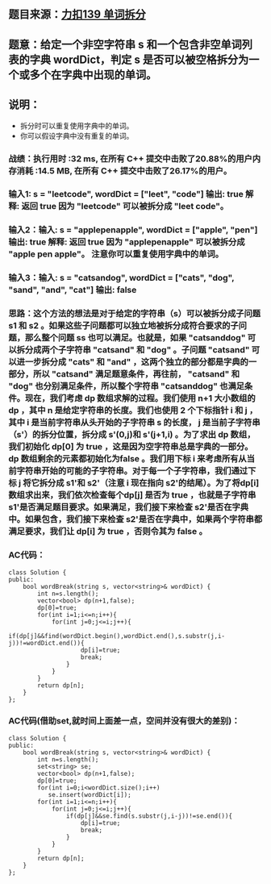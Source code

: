 ## 题目来源：[力扣139 单词拆分 ](https://leetcode-cn.com/problems/word-break/)

## 题意：给定一个非空字符串 s 和一个包含非空单词列表的字典 wordDict，判定 s 是否可以被空格拆分为一个或多个在字典中出现的单词。

## 说明：
   - 拆分时可以重复使用字典中的单词。
   - 你可以假设字典中没有重复的单词。

### 战绩：执行用时 :32 ms, 在所有 C++ 提交中击败了20.88%的用户内存消耗 :14.5 MB, 在所有 C++ 提交中击败了26.17%的用户。

### 输入1: s = "leetcode", wordDict = ["leet", "code"] 输出: true 解释: 返回 true 因为 "leetcode" 可以被拆分成 "leet code"。

### 输入2：输入: s = "applepenapple", wordDict = ["apple", "pen"] 输出: true 解释: 返回 true 因为 "applepenapple" 可以被拆分成 "apple pen apple"。 注意你可以重复使用字典中的单词。

### 输入3：输入: s = "catsandog", wordDict = ["cats", "dog", "sand", "and", "cat"] 输出: false

### 思路：这个方法的想法是对于给定的字符串（s）可以被拆分成子问题 s1 和 s2 。如果这些子问题都可以独立地被拆分成符合要求的子问题，那么整个问题 ss 也可以满足。也就是，如果 "catsanddog" 可以拆分成两个子字符串 "catsand" 和 "dog" 。子问题 "catsand" 可以进一步拆分成 "cats" 和 "and" ，这两个独立的部分都是字典的一部分，所以 "catsand" 满足题意条件，再往前， "catsand" 和 "dog" 也分别满足条件，所以整个字符串 "catsanddog" 也满足条件。现在，我们考虑 dp 数组求解的过程。我们使用 n+1 大小数组的 dp ，其中 n 是给定字符串的长度。我们也使用 2 个下标指针 i 和 j ，其中 i 是当前字符串从头开始的子字符串 s 的长度， j 是当前子字符串（s'）的拆分位置，拆分成 s'(0,j)和 s'(j+1,i) 。为了求出 dp 数组，我们初始化 dp[0] 为 true ，这是因为空字符串总是字典的一部分。 dp 数组剩余的元素都初始化为false 。我们用下标 i 来考虑所有从当前字符串开始的可能的子字符串。对于每一个子字符串，我们通过下标 j 将它拆分成 s1'和 s2'（注意 i 现在指向 s2'的结尾）。为了将dp[i] 数组求出来，我们依次检查每个dp[j] 是否为 true ，也就是子字符串 s1'是否满足题目要求。如果满足，我们接下来检查 s2'是否在字典中。如果包含，我们接下来检查 s2'是否在字典中，如果两个字符串都满足要求，我们让 dp[i] 为 true ，否则令其为 false 。

### AC代码：
```
class Solution {
public:
    bool wordBreak(string s, vector<string>& wordDict) {
        int n=s.length();
        vector<bool> dp(n+1,false);
        dp[0]=true;
        for(int i=1;i<=n;i++){
            for(int j=0;j<=i;j++){
                if(dp[j]&&find(wordDict.begin(),wordDict.end(),s.substr(j,i-j))!=wordDict.end()){
                    dp[i]=true;
                    break;
                }
            }
        }
        return dp[n];
    }
};
```
### AC代码(借助set,就时间上面差一点，空间并没有很大的差别)：
```
class Solution {
public:
    bool wordBreak(string s, vector<string>& wordDict) {
        int n=s.length();
        set<string> se;
        vector<bool> dp(n+1,false);
        dp[0]=true;
        for(int i=0;i<wordDict.size();i++)
           se.insert(wordDict[i]);
        for(int i=1;i<=n;i++){
            for(int j=0;j<=i;j++){
                if(dp[j]&&se.find(s.substr(j,i-j))!=se.end()){
                    dp[i]=true;
                    break;
                }
            }
        }
        return dp[n];
    }
};
```
